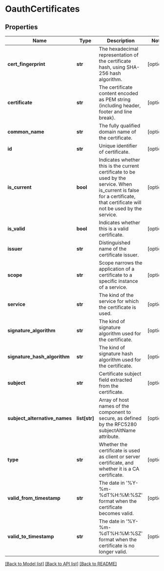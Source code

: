 # OauthCertificates

## Properties
Name | Type | Description | Notes
------------ | ------------- | ------------- | -------------
**cert_fingerprint** | **str** | The hexadecimal representation of the certificate hash, using SHA-256 hash algorithm. | [optional] 
**certificate** | **str** | The certificate content encoded as PEM string (including header, footer and line break). | [optional] 
**common_name** | **str** | The fully qualified domain name of the certificate. | [optional] 
**id** | **str** | Unique identifier of certificate. | [optional] 
**is_current** | **bool** | Indicates whether this is the current certificate to be used by the service. When is_current is false for a certificate, that certificate will not be used by the service. | [optional] 
**is_valid** | **bool** | Indicates whether this is a valid certificate. | [optional] 
**issuer** | **str** | Distinguished name of the certificate issuer. | [optional] 
**scope** | **str** | Scope narrows the application of a certificate to a specific instance of a service. | [optional] 
**service** | **str** | The kind of the service for which the certificate is used. | [optional] 
**signature_algorithm** | **str** | The kind of signature algorithm used for the certificate. | [optional] 
**signature_hash_algorithm** | **str** | The kind of signature hash algorithm used for the certificate. | [optional] 
**subject** | **str** | Certificate subject field extracted from the certificate. | [optional] 
**subject_alternative_names** | **list[str]** | Array of host names of the component to secure, as defined by the RFC5280 subjectAltName attribute. | [optional] 
**type** | **str** | Whether the certificate is used as client or server certificate, and whether it is a CA certificate. | [optional] 
**valid_from_timestamp** | **str** | The date in &#39;%Y-%m-%dT%H:%M:%SZ&#39; format when the certificate becomes valid. | [optional] 
**valid_to_timestamp** | **str** | The date in &#39;%Y-%m-%dT%H:%M:%SZ&#39; format when the certificate is no longer valid. | [optional] 

[[Back to Model list]](../README.md#documentation-for-models) [[Back to API list]](../README.md#documentation-for-api-endpoints) [[Back to README]](../README.md)


